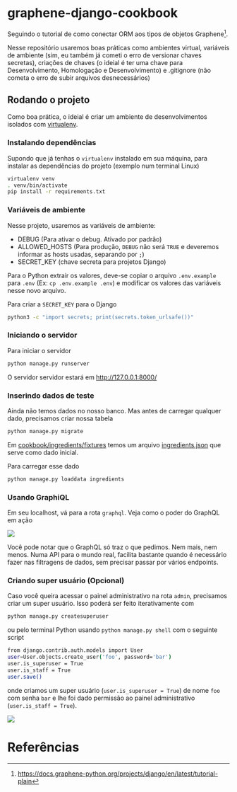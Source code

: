 # graphene-django-cookbook

Seguindo o tutorial de como conectar ORM aos tipos de objetos Graphene[^graphene-django].

Nesse repositório usaremos boas práticas como ambientes virtual, variáveis de ambiente (sim, eu também já cometi o erro de versionar chaves secretas), criações de chaves (o ideial é ter uma chave para Desenvolvimento, Homologação e Desenvolvimento) e .gitignore (não cometa o erro de subir arquivos desnecessários)

## Rodando o projeto

Como boa prática, o ideial é criar um ambiente de desenvolvimentos isolados com [virtualenv](https://pypi.org/project/virtualenv/). 


### Instalando dependências

Supondo que já tenhas o `virtualenv` instalado em sua máquina, para instalar as dependências do projeto (exemplo num terminal Linux)

```bash
virtualenv venv
. venv/bin/activate
pip install -r requirements.txt
```

### Variáveis de ambiente

Nesse projeto, usaremos as variáveis de ambiente:

- DEBUG (Para ativar o debug. Ativado por padrão)
- ALLOWED_HOSTS (Para produção, `DEBUG` não será `TRUE` e deveremos informar as hosts usadas, separando por `;`)
- SECRET_KEY (chave secreta para projetos Django)

Para o Python extrair os valores, deve-se copiar o arquivo `.env.example` para `.env` (Ex: `cp .env.example .env`) e modificar os valores das variáveis nesse novo arquivo.

Para criar a `SECRET_KEY` para o Django

```bash
python3 -c "import secrets; print(secrets.token_urlsafe())"
```

### Iniciando o servidor

Para iniciar o servidor

```bash
python manage.py runserver
```

O servidor servidor estará em http://127.0.0.1:8000/


### Inserindo dados de teste

Ainda não temos dados no nosso banco. Mas antes de carregar qualquer dado, precisamos criar nossa tabela 

```bash
python manage.py migrate
```

Em [cookbook/ingredients/fixtures](https://github.com/cauachagas/graphene-django-cookbook/tree/main/cookbook/ingredients/fixtures) temos um arquivo [ingredients.json](https://raw.githubusercontent.com/cauachagas/graphene-django-cookbook/main/cookbook/ingredients/fixtures/ingredients.json) que serve como dado inicial.

Para carregar esse dado

```bash
python manage.py loaddata ingredients
```


### Usando GraphiQL

Em seu localhost, vá para a rota `graphql`. Veja como o poder do GraphQL em ação

![](https://media.giphy.com/media/MlzgkOqT8Ri4KFv3HH/giphy.gif)



Você pode notar que o GraphQL só traz o que pedimos. Nem mais, nem menos. Numa API para o mundo real, facilita bastante quando é necessário fazer nas filtragens de dados, sem precisar passar por vários endpoints.


### Criando super usuário (Opcional)

Caso você queira acessar o painel administrativo na rota `admin`, precisamos criar um super usuário. Isso poderá ser feito iterativamente com

```bash
python manage.py createsuperuser
```

ou pelo terminal Python usando `python manage.py shell` com o seguinte script

```bash
from django.contrib.auth.models import User
user=User.objects.create_user('foo', password='bar')
user.is_superuser = True
user.is_staff = True
user.save()
```

onde criamos um super usuário (`user.is_superuser = True`) de nome `foo` com senha `bar` e lhe foi dado permissão ao painel administrativo (`user.is_staff = True`).

![](https://drive.google.com/uc?export=view&id=1GdJvHPn3mlMpE6h3yd2m4Yii1IiKISj8)


# Referências

[^graphene-django]: https://docs.graphene-python.org/projects/django/en/latest/tutorial-plain
